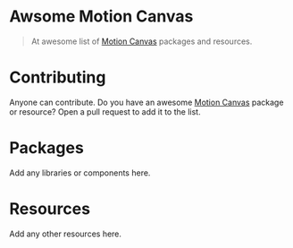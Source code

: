 # Awsome Motion Canvas

> At awesome list of [Motion Canvas][mc] packages and resources.

# Contributing

Anyone can contribute. Do you have an awesome [Motion Canvas][mc] package or
resource? Open a pull request to add it to the list.

# Packages

Add any libraries or components here.

# Resources

Add any other resources here.

[mc]: https://github.com/motion-canvas/motion-canvas/ "Motion Canvas"
